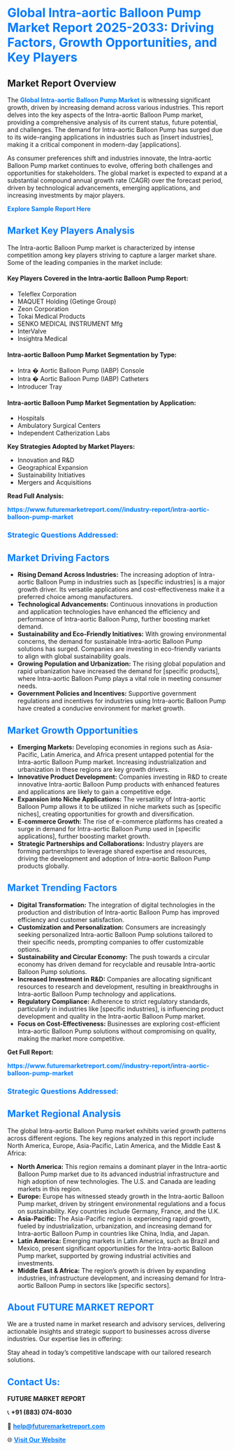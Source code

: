 <h1 style="color: #007BFF;">Global Intra-aortic Balloon Pump Market Report 2025-2033: Driving Factors, Growth Opportunities, and Key Players</h1>

<section id="overview">
<h2>Market Report Overview</h2>
<p>The <a href="https://www.futuremarketreport.com//industry-report/intra-aortic-balloon-pump-market" style="color: #007BFF; text-decoration: none;"><strong>Global Intra-aortic Balloon Pump Market</strong></a> is witnessing significant growth, driven by increasing demand across various industries. This report delves into the key aspects of the Intra-aortic Balloon Pump market, providing a comprehensive analysis of its current status, future potential, and challenges. The demand for Intra-aortic Balloon Pump has surged due to its wide-ranging applications in industries such as [insert industries], making it a critical component in modern-day [applications].</p>
<p>As consumer preferences shift and industries innovate, the Intra-aortic Balloon Pump market continues to evolve, offering both challenges and opportunities for stakeholders. The global market is expected to expand at a substantial compound annual growth rate (CAGR) over the forecast period, driven by technological advancements, emerging applications, and increasing investments by major players.</p>
</section>

<section id="overview">
<p><a href="https://www.futuremarketreport.com//request-sample/reportId=46608" style="color: #007BFF; text-decoration: none;"><strong>Explore Sample Report Here</strong></a></p>
</section>

<section id="key-players">
<h2 style="color: #007BFF;">Market Key Players Analysis</h2>
<p>The Intra-aortic Balloon Pump market is characterized by intense competition among key players striving to capture a larger market share. Some of the leading companies in the market include:</p>
<h4>Key Players Covered in the Intra-aortic Balloon Pump Report:</h4>
<ul><li>Teleflex Corporation</li><li>MAQUET Holding (Getinge Group)</li><li>Zeon Corporation</li><li>Tokai Medical Products</li><li>SENKO MEDICAL INSTRUMENT Mfg</li><li>InterValve</li><li>Insightra Medical</li></ul>
<h4>Intra-aortic Balloon Pump Market Segmentation by Type:</h4>
<ul><li>Intra � Aortic Balloon Pump (IABP) Console</li><li>Intra � Aortic Balloon Pump (IABP) Catheters</li><li>Introducer Tray</li></ul>

<h4>Intra-aortic Balloon Pump Market Segmentation by Application:</h4>
<ul><li>Hospitals</li><li>Ambulatory Surgical Centers</li><li>Independent Catherization Labs</li></ul>
<p><strong>Key Strategies Adopted by Market Players:</strong></p>
<ul>
<li>Innovation and R&D</li>
<li>Geographical Expansion</li>
<li>Sustainability Initiatives</li>
<li>Mergers and Acquisitions</li>
</ul>
</section>

<section>
<p><strong>Read Full Analysis: </strong></p><a href="https://www.futuremarketreport.com//industry-report/intra-aortic-balloon-pump-market" style="color: #007BFF; text-decoration: none;"><strong>https://www.futuremarketreport.com//industry-report/intra-aortic-balloon-pump-market</strong></a>
<h3 style="color: #007BFF;">Strategic Questions Addressed:</h3>
</section>

<section id="driving-factors">
<h2 style="color: #007BFF;">Market Driving Factors</h2>
<ul>
<li><strong>Rising Demand Across Industries:</strong> The increasing adoption of Intra-aortic Balloon Pump in industries such as [specific industries] is a major growth driver. Its versatile applications and cost-effectiveness make it a preferred choice among manufacturers.</li>
<li><strong>Technological Advancements:</strong> Continuous innovations in production and application technologies have enhanced the efficiency and performance of Intra-aortic Balloon Pump, further boosting market demand.</li>
<li><strong>Sustainability and Eco-Friendly Initiatives:</strong> With growing environmental concerns, the demand for sustainable Intra-aortic Balloon Pump solutions has surged. Companies are investing in eco-friendly variants to align with global sustainability goals.</li>
<li><strong>Growing Population and Urbanization:</strong> The rising global population and rapid urbanization have increased the demand for [specific products], where Intra-aortic Balloon Pump plays a vital role in meeting consumer needs.</li>
<li><strong>Government Policies and Incentives:</strong> Supportive government regulations and incentives for industries using Intra-aortic Balloon Pump have created a conducive environment for market growth.</li>
</ul>
</section>

<section id="growth-opportunities">
<h2 style="color: #007BFF;">Market Growth Opportunities</h2>
<ul>
<li><strong>Emerging Markets:</strong> Developing economies in regions such as Asia-Pacific, Latin America, and Africa present untapped potential for the Intra-aortic Balloon Pump market. Increasing industrialization and urbanization in these regions are key growth drivers.</li>
<li><strong>Innovative Product Development:</strong> Companies investing in R&D to create innovative Intra-aortic Balloon Pump products with enhanced features and applications are likely to gain a competitive edge.</li>
<li><strong>Expansion into Niche Applications:</strong> The versatility of Intra-aortic Balloon Pump allows it to be utilized in niche markets such as [specific niches], creating opportunities for growth and diversification.</li>
<li><strong>E-commerce Growth:</strong> The rise of e-commerce platforms has created a surge in demand for Intra-aortic Balloon Pump used in [specific applications], further boosting market growth.</li>
<li><strong>Strategic Partnerships and Collaborations:</strong> Industry players are forming partnerships to leverage shared expertise and resources, driving the development and adoption of Intra-aortic Balloon Pump products globally.</li>
</ul>
</section>

<section id="trending-factors">
<h2 style="color: #007BFF;">Market Trending Factors</h2>
<ul>
<li><strong>Digital Transformation:</strong> The integration of digital technologies in the production and distribution of Intra-aortic Balloon Pump has improved efficiency and customer satisfaction.</li>
<li><strong>Customization and Personalization:</strong> Consumers are increasingly seeking personalized Intra-aortic Balloon Pump solutions tailored to their specific needs, prompting companies to offer customizable options.</li>
<li><strong>Sustainability and Circular Economy:</strong> The push towards a circular economy has driven demand for recyclable and reusable Intra-aortic Balloon Pump solutions.</li>
<li><strong>Increased Investment in R&D:</strong> Companies are allocating significant resources to research and development, resulting in breakthroughs in Intra-aortic Balloon Pump technology and applications.</li>
<li><strong>Regulatory Compliance:</strong> Adherence to strict regulatory standards, particularly in industries like [specific industries], is influencing product development and quality in the Intra-aortic Balloon Pump market.</li>
<li><strong>Focus on Cost-Effectiveness:</strong> Businesses are exploring cost-efficient Intra-aortic Balloon Pump solutions without compromising on quality, making the market more competitive.</li>
</ul>
</section>

<section>
<p><strong>Get Full Report: </strong></p><a href="https://www.futuremarketreport.com//industry-report/intra-aortic-balloon-pump-market" style="color: #007BFF; text-decoration: none;"><strong>https://www.futuremarketreport.com//industry-report/intra-aortic-balloon-pump-market</strong></a>
<h3 style="color: #007BFF;">Strategic Questions Addressed:</h3>
</section>


<section id="regional-analysis">
<h2 style="color: #007BFF;">Market Regional Analysis</h2>
<p>The global Intra-aortic Balloon Pump market exhibits varied growth patterns across different regions. The key regions analyzed in this report include North America, Europe, Asia-Pacific, Latin America, and the Middle East & Africa:</p>
<ul>
<li><strong>North America:</strong> This region remains a dominant player in the Intra-aortic Balloon Pump market due to its advanced industrial infrastructure and high adoption of new technologies. The U.S. and Canada are leading markets in this region.</li>
<li><strong>Europe:</strong> Europe has witnessed steady growth in the Intra-aortic Balloon Pump market, driven by stringent environmental regulations and a focus on sustainability. Key countries include Germany, France, and the U.K.</li>
<li><strong>Asia-Pacific:</strong> The Asia-Pacific region is experiencing rapid growth, fueled by industrialization, urbanization, and increasing demand for Intra-aortic Balloon Pump in countries like China, India, and Japan.</li>
<li><strong>Latin America:</strong> Emerging markets in Latin America, such as Brazil and Mexico, present significant opportunities for the Intra-aortic Balloon Pump market, supported by growing industrial activities and investments.</li>
<li><strong>Middle East & Africa:</strong> The region’s growth is driven by expanding industries, infrastructure development, and increasing demand for Intra-aortic Balloon Pump in sectors like [specific sectors].</li>
</ul>
</section>

<footer>
<h2 style="color: #007BFF;">About FUTURE MARKET REPORT</h2>
<p>We are a trusted name in market research and advisory services, delivering actionable insights and strategic support to businesses across diverse industries. Our expertise lies in offering:</p>

<p>Stay ahead in today’s competitive landscape with our tailored research solutions.</p>

<h2 style="color: #007BFF;">Contact Us:</h2>
<p><strong>FUTURE MARKET REPORT</strong></p>
<p>📞 <strong>+91 (883) 074-8030</strong></p>
<p>📧 <strong><a href="mailto:help@futuremarketreport.com" style="color: #007BFF;">help@futuremarketreport.com</a></strong></p>
<p>🌐 <strong><a href="https://www.futuremarketreport.com/" style="color: #007BFF;">Visit Our Website</a></strong></p>
</footer>